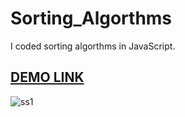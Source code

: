 # Sorting_Algorthms
I coded sorting algorthms in JavaScript.
## [DEMO LINK](https://sorting-algorthms.netlify.app/)

![ss1](https://user-images.githubusercontent.com/80225142/202178329-4e9ee64e-db2b-4cdc-8150-4230263e6247.png)


